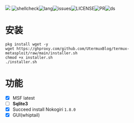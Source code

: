 ![](https://opengraph.githubassets.com/0/UtermuxBlog/termux-metasploit)
![shellcheck](https://img.shields.io/github/workflow/status/UtermuxBlog/termux-metasploit/shellcheck?style=flat-square)![lang](https://img.shields.io/github/languages/top/UtermuxBlog/termux-metasploit?style=flat-square)![issues](https://img.shields.io/github/issues/UtermuxBlog/termux-metasploit?style=flat-square)![LICENSE](https://img.shields.io/github/license/UtermuxBlog/termux-metasploit?style=flat-square)![PR](https://img.shields.io/github/issues-pr/UtermuxBlog/termux-metasploit?style=flat-square)![ds](https://img.shields.io/github/discussions/UtermuxBlog/termux-metasploit?style=flat-square)

# 安装  
```shell
pkg install wget -y
wget https://ghproxy.com/github.com/UtermuxBlog/termux-metasploit/raw/main/installer.sh
chmod +x installer.sh
./installer.sh
```

# 功能

- [X] MSF latest
- [ ] **Sqlite3**
- [X] Succeed install Nokogiri `1.8.0`
- [X] GUI(whiptail)
